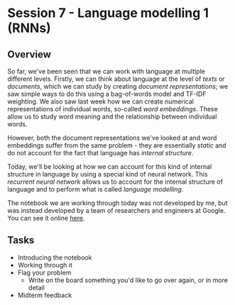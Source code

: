 # Session 7 - Language modelling 1 (RNNs)

## Overview

So far, we've been seen that we can work with language at multiple different levels. Firstly, we can think about language at the level of *texts* or *documents*, which we can study by creating *document representations*; we saw simple ways to do this using a bag-of-words model and TF-IDF weighting. We also saw last week how we can create numerical representations of individual words, so-called *word embeddings*. These allow us to study word meaning and the relationship between individual words.

However, both the document representations we've looked at and word embeddings suffer from the same problem - they are essentially *static* and do not account for the fact that language has *internal structure*. 

Today, we'll be looking at how we can account for this kind of internal structure in language by using a special kind of neural network. This *recurrent neural network* allows us to account for the internal structure of language and to perform what is called *language modelling*.

The notebook we are working through today was not developed by me, but was instead developed by a team of researchers and engineers at Google. You can see it online [here](https://github.com/tensorflow/docs/blob/master/site/en/tutorials/keras/text_classification.ipynb).

## Tasks

- Introducing the notebook
- Working through it
- Flag your problem
  - Write on the board something you'd like to go over again, or in more detail
- Midterm feedback
